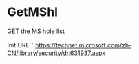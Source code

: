 # GetMShl

GET the MS hole list

Init URL：https://technet.microsoft.com/zh-CN/library/security/dn631937.aspx